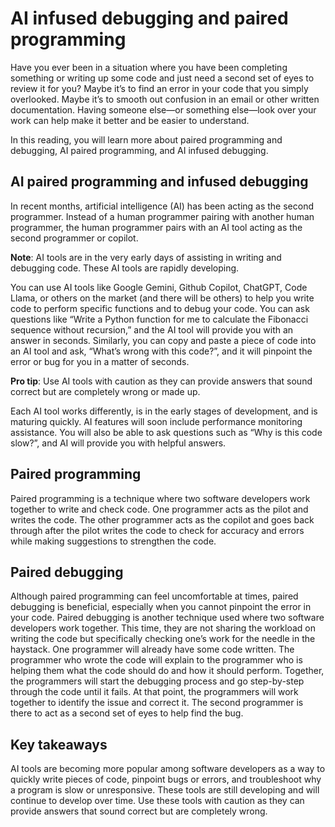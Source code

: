 
# AI infused debugging and paired programming

Have you ever been in a situation where you have been completing something or writing up some code and just need a second set of eyes to review it for you? Maybe it’s to find an error in your code that you simply overlooked. Maybe it’s to smooth out confusion in an email or other written documentation. Having someone else—or something else—look over your work can help make it better and be easier to understand.

In this reading, you will learn more about paired programming and debugging, AI paired programming, and AI infused debugging.

## AI paired programming and infused debugging

In recent months, artificial intelligence (AI) has been acting as the second programmer. Instead of a human programmer pairing with another human programmer, the human programmer pairs with an AI tool acting as the second programmer or copilot.

**Note**: AI tools are in the very early days of assisting in writing and debugging code. These AI tools are rapidly developing.

You can use AI tools like Google Gemini, Github Copilot, ChatGPT, Code Llama, or others on the market (and there will be others) to help you write code to perform specific functions and to debug your code. You can ask questions like “Write a Python function for me to calculate the Fibonacci sequence without recursion,” and the AI tool will provide you with an answer in seconds. Similarly, you can copy and paste a piece of code into an AI tool and ask, “What’s wrong with this code?”, and it will pinpoint the error or bug for you in a matter of seconds.

**Pro tip**: Use AI tools with caution as they can provide answers that sound correct but are completely wrong or made up.

Each AI tool works differently, is in the early stages of development, and is maturing quickly. AI features will soon include performance monitoring assistance. You will also be able to ask questions such as “Why is this code slow?”, and AI will provide you with helpful answers.

## Paired programming

Paired programming is a technique where two software developers work together to write and check code. One programmer acts as the pilot and writes the code. The other programmer acts as the copilot and goes back through after the pilot writes the code to check for accuracy and errors while making suggestions to strengthen the code.

## Paired debugging

Although paired programming can feel uncomfortable at times, paired debugging is beneficial, especially when you cannot pinpoint the error in your code. Paired debugging is another technique used where two software developers work together. This time, they are not sharing the workload on writing the code but specifically checking one’s work for the needle in the haystack. One programmer will already have some code written. The programmer who wrote the code will explain to the programmer who is helping them what the code should do and how it should perform. Together, the programmers will start the debugging process and go step-by-step through the code until it fails. At that point, the programmers will work together to identify the issue and correct it. The second programmer is there to act as a second set of eyes to help find the bug.

## Key takeaways

AI tools are becoming more popular among software developers as a way to quickly write pieces of code, pinpoint bugs or errors, and troubleshoot why a program is slow or unresponsive. These tools are still developing and will continue to develop over time. Use these tools with caution as they can provide answers that sound correct but are completely wrong.

